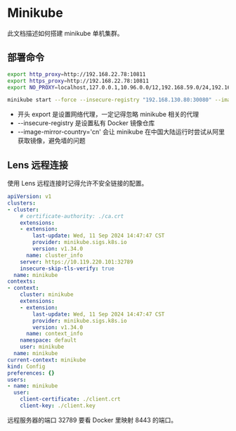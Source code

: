 # Minikube

此文档描述如何搭建 minikube 单机集群。

## 部署命令

```bash
export http_proxy=http://192.168.22.78:10811
export https_proxy=http://192.168.22.78:10811
export NO_PROXY=localhost,127.0.0.1,10.96.0.0/12,192.168.59.0/24,192.168.49.0/24,192.168.39.0/24,10.119.220.101

minikube start --force --insecure-registry "192.168.130.80:30080" --image-mirror-country='cn'
```

- 开头 export 是设置网络代理，一定记得忽略 minikube 相关的代理
- --insecure-registry 是设置私有 Docker 镜像仓库
- --image-mirror-country='cn' 会让 minikube 在中国大陆运行时尝试从阿里获取镜像，避免墙的问题

## Lens 远程连接

使用 Lens 远程连接时记得允许不安全链接的配置。

```yml
apiVersion: v1
clusters:
- cluster:
    # certificate-authority: ./ca.crt
    extensions:
    - extension:
        last-update: Wed, 11 Sep 2024 14:47:47 CST
        provider: minikube.sigs.k8s.io
        version: v1.34.0
      name: cluster_info
    server: https://10.119.220.101:32789
    insecure-skip-tls-verify: true
  name: minikube
contexts:
- context:
    cluster: minikube
    extensions:
    - extension:
        last-update: Wed, 11 Sep 2024 14:47:47 CST
        provider: minikube.sigs.k8s.io
        version: v1.34.0
      name: context_info
    namespace: default
    user: minikube
  name: minikube
current-context: minikube
kind: Config
preferences: {}
users:
- name: minikube
  user:
    client-certificate: ./client.crt
    client-key: ./client.key
```

远程服务器的端口 32789 要看 Docker 里映射 8443 的端口。
